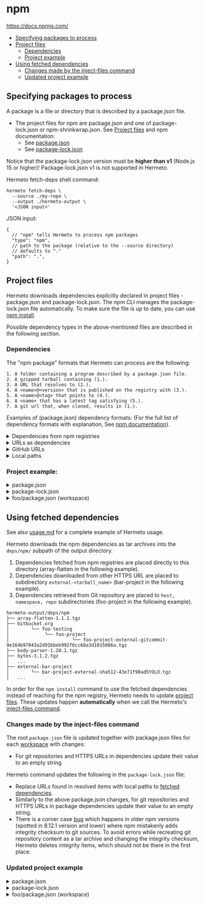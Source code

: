 # npm

<https://docs.npmjs.com/>

* [Specifying packages to process](#specifying-packages-to-process)
* [Project files](#project-files)
  * [Dependencies](#dependencies)
  * [Project example](#project-example)
* [Using fetched dependencies](#using-fetched-dependencies)
  * [Changes made by the inject-files command](#changes-made-by-the-inject-files-command)
  * [Updated project example](#updated-project-example)

## Specifying packages to process

A package is a file or directory that is described by a package.json file.

* The project files for npm are package.json and one of package-lock.json or npm-shrinkwrap.json. See [Project files](#project-files) and npm documentation:
  * See [package.json](https://docs.npmjs.com/cli/v9/configuring-npm/package-json)
  * See [package-lock.json](https://docs.npmjs.com/cli/v9/configuring-npm/package-lock-json)

Notice that the package-lock.json version must be **higher than v1** (Node.js 15 or higher)!
Package-lock.json v1 is not supported in Hermeto.

Hermeto fetch-deps shell command:

```shell
hermeto fetch-deps \
  --source ./my-repo \
  --output ./hermeto-output \
  '<JSON input>'
```

JSON input:
```jsonc
{
  // "npm" tells Hermeto to process npm packages
  "type": "npm",
  // path to the package (relative to the --source directory)
  // defaults to "."
  "path": ".",
}
```

## Project files

Hermeto downloads dependencies explicitly declared in project files - package.json and package-lock.json.
The npm CLI manages the package-lock.json file automatically. To make sure the file is up to date, you can use [npm install](https://docs.npmjs.com/cli/v9/commands/npm-install?v=true).

Possible dependency types in the above-mentioned files are described in the following section.

### Dependencies

The "npm package" formats that Hermeto can process are the following:
```
1. A folder containing a program described by a package.json file.
2. A gzipped tarball containing (1.).
3. A URL that resolves to (2.).
4. A <name>@<version> that is published on the registry with (3.).
5. A <name>@<tag> that points to (4.).
6. A <name> that has a latest tag satisfying (5.).
7. A git url that, when cloned, results in (1.).
```

Examples of (package.json) dependency formats:
(For the full list of dependency formats with explanation, See [npm documentation](https://docs.npmjs.com/cli/v9/configuring-npm/package-json#dependencies)).

<details>
<summary>Dependencies from npm registries</summary>

```jsonc
{
  "dependencies": {
    "foo": "1.0.0 - 2.9999.9999",
    "bar": ">=1.0.2 <2.1.2",
    "baz": ">1.0.2 <=2.3.4",
    "boo": "2.0.1",
    ...
  }
}
```
</details>

<details>
<summary>URLs as dependencies</summary>

```jsonc
{
  "dependencies": {
    "cli_bar": git+ssh://git@github.com:npm/cli.git#v1.0.27,
    "cli_foo": git://github.com/npm/cli.git#v1.0.1
  }
}
```
</details>

<details>
<summary>GitHub URLs</summary>

```jsonc
{
  "dependencies": {
    "express": "expressjs/express",
    "mocha": "mochajs/mocha#4727d357ea",
    "module": "user/repo#feature/branch"
  }
}
```
</details>


<details>
<summary>Local paths</summary>

```jsonc
{
  "name": "baz",
  "dependencies": {
    "bar": "file:../foo/bar"
  }
}
```
</details>

### Project example:
<details>
<summary>package.json</summary>

```jsonc
{
  "name": "npm-demo",
  "version": "1.0.0",
  "description": "",
  "main": "index.js",
  "scripts": {
    "test": "echo \"Error: no test specified\" && exit 1"
  },
  "author": "",
  "license": "ISC",
  "dependencies": {
	"react-dom": "^18.0.1",
        "@types/react-dom": "^18.0.1",
        "bitbucket-cachi2-npm-without-deps-second": "git+https://bitbucket.org/cachi-testing/cachi2-without-deps-second.git",
        "cachito-npm-without-deps": "https://github.com/cachito-testing/cachito-npm-without-deps/raw/tarball/cachito-npm-without-deps-1.0.0.tgz",
        "fecha": "file:fecha-4.2.3.tgz"
  },
  "workspaces": [
    "foo"
  ]
}
```
</details>

<details>
<summary>package-lock.json</summary>

```jsonc
{
  "name": "cachi2-npm-demo",
  "version": "1.0.0",
  "lockfileVersion": 3,
  "requires": true,
  "packages": {
    "": {
      "name": "cachi2-npm-demo",
      "version": "1.0.0",
      "license": "ISC",
      "workspaces": [
        "foo"
      ],
      "dependencies": {
        "@types/react-dom": "^18.0.1",
        "bitbucket-cachi2-npm-without-deps-second": "git+https://bitbucket.org/cachi-testing/cachi2-without-deps-second.git",
        "cachito-npm-without-deps": "https://github.com/cachito-testing/cachito-npm-without-deps/raw/tarball/cachito-npm-without-deps-1.0.0.tgz",
        "fecha": "file:fecha-4.2.3.tgz",
        "react-dom": "^18.0.1"
      }
    },
    "foo": {
      "version": "1.0.0",
      "license": "ISC",
      "dependencies": {
        "is-positive": "github:kevva/is-positive"
      },
      "devDependencies": {}
    },
    "node_modules/@types/prop-types": {
      "version": "15.7.5",
      "resolved": "https://registry.npmjs.org/@types/prop-types/-/prop-types-15.7.5.tgz",
      "integrity": "sha512-JCB8C6SnDoQf0cNycqd/35A7MjcnK+ZTqE7judS6o7utxUCg6imJg3QK2qzHKszlTjcj2cn+NwMB2i96ubpj7w=="
    },
    "node_modules/@types/react": {
      "version": "18.2.18",
      "resolved": "https://registry.npmjs.org/@types/react/-/react-18.2.18.tgz",
      "integrity": "sha512-da4NTSeBv/P34xoZPhtcLkmZuJ+oYaCxHmyHzwaDQo9RQPBeXV+06gEk2FpqEcsX9XrnNLvRpVh6bdavDSjtiQ==",
      "dependencies": {
        "@types/prop-types": "*",
        "@types/scheduler": "*",
        "csstype": "^3.0.2"
      }
    },
    "node_modules/@types/react-dom": {
      "version": "18.2.7",
      "resolved": "https://registry.npmjs.org/@types/react-dom/-/react-dom-18.2.7.tgz",
      "integrity": "sha512-GRaAEriuT4zp9N4p1i8BDBYmEyfo+xQ3yHjJU4eiK5NDa1RmUZG+unZABUTK4/Ox/M+GaHwb6Ow8rUITrtjszA==",
      "dependencies": {
        "@types/react": "*"
      }
    },
    "node_modules/@types/scheduler": {
      "version": "0.16.3",
      "resolved": "https://registry.npmjs.org/@types/scheduler/-/scheduler-0.16.3.tgz",
      "integrity": "sha512-5cJ8CB4yAx7BH1oMvdU0Jh9lrEXyPkar6F9G/ERswkCuvP4KQZfZkSjcMbAICCpQTN4OuZn8tz0HiKv9TGZgrQ=="
    },
    "node_modules/bitbucket-cachi2-npm-without-deps-second": {
      "version": "2.0.0",
      "resolved": "git+ssh://git@bitbucket.org/cachi-testing/cachi2-without-deps-second.git#09992d418fc44a2895b7a9ff27c4e32d6f74a982"
    },
    "node_modules/cachito-npm-without-deps": {
      "version": "1.0.0",
      "resolved": "https://github.com/cachito-testing/cachito-npm-without-deps/raw/tarball/cachito-npm-without-deps-1.0.0.tgz",
      "integrity": "sha512-Q+cfkK1fnrNJqxiig/iVSZTe83OWLdxhuGa96k1IJJ5nkTxrhNyh6MUZ6YHKH8xitDgpIQSojuntctt2pB7+3g=="
    },
    "node_modules/csstype": {
      "version": "3.1.2",
      "resolved": "https://registry.npmjs.org/csstype/-/csstype-3.1.2.tgz",
      "integrity": "sha512-I7K1Uu0MBPzaFKg4nI5Q7Vs2t+3gWWW648spaF+Rg7pI9ds18Ugn+lvg4SHczUdKlHI5LWBXyqfS8+DufyBsgQ=="
    },
    "node_modules/fecha": {
      "version": "4.2.3",
      "resolved": "file:fecha-4.2.3.tgz",
      "integrity": "sha512-OP2IUU6HeYKJi3i0z4A19kHMQoLVs4Hc+DPqqxI2h/DPZHTm/vjsfC6P0b4jCMy14XizLBqvndQ+UilD7707Jw==",
      "license": "MIT"
    },
    "node_modules/foo": {
      "resolved": "foo",
      "link": true
    },
    "node_modules/is-positive": {
      "version": "3.1.0",
      "resolved": "git+ssh://git@github.com/kevva/is-positive.git#97edff6f525f192a3f83cea1944765f769ae2678",
      "license": "MIT",
      "engines": {
        "node": ">=0.10.0"
      }
    },
    "node_modules/js-tokens": {
      "version": "4.0.0",
      "resolved": "https://registry.npmjs.org/js-tokens/-/js-tokens-4.0.0.tgz",
      "integrity": "sha512-RdJUflcE3cUzKiMqQgsCu06FPu9UdIJO0beYbPhHN4k6apgJtifcoCtT9bcxOpYBtpD2kCM6Sbzg4CausW/PKQ=="
    },
    "node_modules/loose-envify": {
      "version": "1.4.0",
      "resolved": "https://registry.npmjs.org/loose-envify/-/loose-envify-1.4.0.tgz",
      "integrity": "sha512-lyuxPGr/Wfhrlem2CL/UcnUc1zcqKAImBDzukY7Y5F/yQiNdko6+fRLevlw1HgMySw7f611UIY408EtxRSoK3Q==",
      "dependencies": {
        "js-tokens": "^3.0.0 || ^4.0.0"
      },
      "bin": {
        "loose-envify": "cli.js"
      }
    },
    "node_modules/react": {
      "version": "18.2.0",
      "resolved": "https://registry.npmjs.org/react/-/react-18.2.0.tgz",
      "integrity": "sha512-/3IjMdb2L9QbBdWiW5e3P2/npwMBaU9mHCSCUzNln0ZCYbcfTsGbTJrU/kGemdH2IWmB2ioZ+zkxtmq6g09fGQ==",
      "peer": true,
      "dependencies": {
        "loose-envify": "^1.1.0"
      },
      "engines": {
        "node": ">=0.10.0"
      }
    },
    "node_modules/react-dom": {
      "version": "18.2.0",
      "resolved": "https://registry.npmjs.org/react-dom/-/react-dom-18.2.0.tgz",
      "integrity": "sha512-6IMTriUmvsjHUjNtEDudZfuDQUoWXVxKHhlEGSk81n4YFS+r/Kl99wXiwlVXtPBtJenozv2P+hxDsw9eA7Xo6g==",
      "dependencies": {
        "loose-envify": "^1.1.0",
        "scheduler": "^0.23.0"
      },
      "peerDependencies": {
        "react": "^18.2.0"
      }
    },
    "node_modules/scheduler": {
      "version": "0.23.0",
      "resolved": "https://registry.npmjs.org/scheduler/-/scheduler-0.23.0.tgz",
      "integrity": "sha512-CtuThmgHNg7zIZWAXi3AsyIzA3n4xx7aNyjwC2VJldO2LMVDhFK+63xGqq6CsJH4rTAt6/M+N4GhZiDYPx9eUw==",
      "dependencies": {
        "loose-envify": "^1.1.0"
      }
    }
  }
}
```
</details>

<details>
<summary>foo/package.json (workspace)</summary>

```jsonc
{
  "name": "foo",
  "version": "1.0.0",
  "description": "",
  "main": "index.js",
  "devDependencies": {},
  "scripts": {
    "test": "echo \"Error: no test specified\" && exit 1"
  },
  "author": "",
  "license": "ISC",
  "dependencies": {
      "is-positive": "github:kevva/is-positive"
  }
}
```
</details>


## Using fetched dependencies

See also [usage.md](usage.md) for a complete example of Hermeto usage.

Hermeto downloads the npm dependencies as tar archives into the `deps/npm/` subpath of the output directory.

1. Dependencies fetched from npm registries are placed directly to this directory (array-flatten in the following example).
1. Dependencies downloaded from other HTTPS URL are placed to subdirectory `external-<tarball_name>` (bar-project in the following example).
1. Dependencies retrieved from Git repository are placed to `host, namespace, repo` subdirectories (foo-project in the following example).

```text
hermeto-output/deps/npm
├── array-flatten-1.1.1.tgz
├── bitbucket.org
│        └── foo-testing
│             └── foo-project
│                       └── foo-project-external-gitcommit-9e164b97043a2d91bbeb992f6cc68a3d1015086a.tgz
├── body-parser-1.20.1.tgz
├── bytes-3.1.2.tgz
│   ...
├── external-bar-project
│        └── bar-project-external-sha512-43e71f90ad5YOLO.tgz
│   ...
```

In order for the `npm install` command to use the fetched dependencies instead of reaching for the npm registry,
Hermeto needs to update [project files](#project-files). These updates happen **automatically** when we call the Hermeto's [inject-files command](usage.md#inject-project-files-npm).

### Changes made by the inject-files command

The root `package.json` file is updated together with package.json files for each [workspace](https://docs.npmjs.com/cli/v9/using-npm/workspaces?v=true) with changes:
* For git repositories and HTTPS URLs in dependencies update their value to an empty string

Hermeto command updates the following in the `package-lock.json` file:
* Replace URLs found in resolved items with local paths to [fetched dependencies](#using-fetched-dependencies).
* Similarly to the above package.json changes, for git repositories and HTTPS URLs in package dependencies update their value to an empty string.
* There is a corner case [bug](https://github.com/npm/cli/issues/2846) which happens in older npm versions (spotted in 8.12.1 version and lower) where npm mistakenly adds integrity checksum to git sources. To avoid errors while recreating git repository content as a tar archive and changing the integrity checksum,
  Hermeto deletes integrity items, which should not be there in the first place.

### Updated project example

<details>
<summary>package.json</summary>

```jsonc
{
  "name": "cachi2-npm-demo",
  "version": "1.0.0",
  "description": "",
  "main": "index.js",
  "scripts": {
    "test": "echo \"Error: no test specified\" && exit 1"
  },
  "author": "",
  "license": "ISC",
  "dependencies": {
    "react-dom": "^18.0.1",
    "@types/react-dom": "^18.0.1",
    "bitbucket-cachi2-npm-without-deps-second": "",
    "cachito-npm-without-deps": "",
    "fecha": "file:fecha-4.2.3.tgz"
  },
  "workspaces": [
    "foo"
  ]
}
```
</details>

<details>
<summary>package-lock.json</summary>

```jsonc
{
  "name": "cachi2-npm-demo",
  "version": "1.0.0",
  "lockfileVersion": 3,
  "requires": true,
  "packages": {
    "": {
      "name": "cachi2-npm-demo",
      "version": "1.0.0",
      "license": "ISC",
      "workspaces": [
        "foo"
      ],
      "dependencies": {
        "@types/react-dom": "^18.0.1",
        "bitbucket-cachi2-npm-without-deps-second": "",
        "cachito-npm-without-deps": "",
        "fecha": "file:fecha-4.2.3.tgz",
        "react-dom": "^18.0.1"
      }
    },
    "foo": {
      "version": "1.0.0",
      "license": "ISC",
      "dependencies": {
        "is-positive": ""
      },
      "devDependencies": {}
    },
    "node_modules/@types/prop-types": {
      "version": "15.7.5",
      "resolved": "file:///tmp/deps/npm/types-prop-types-15.7.5.tgz",
      "integrity": "sha512-JCB8C6SnDoQf0cNycqd/35A7MjcnK+ZTqE7judS6o7utxUCg6imJg3QK2qzHKszlTjcj2cn+NwMB2i96ubpj7w=="
    },
    "node_modules/@types/react": {
      "version": "18.2.18",
      "resolved": "file:///tmp/deps/npm/types-react-18.2.18.tgz",
      "integrity": "sha512-da4NTSeBv/P34xoZPhtcLkmZuJ+oYaCxHmyHzwaDQo9RQPBeXV+06gEk2FpqEcsX9XrnNLvRpVh6bdavDSjtiQ==",
      "dependencies": {
        "@types/prop-types": "*",
        "@types/scheduler": "*",
        "csstype": "^3.0.2"
      }
    },
    "node_modules/@types/react-dom": {
      "version": "18.2.7",
      "resolved": "file:///tmp/deps/npm/types-react-dom-18.2.7.tgz",
      "integrity": "sha512-GRaAEriuT4zp9N4p1i8BDBYmEyfo+xQ3yHjJU4eiK5NDa1RmUZG+unZABUTK4/Ox/M+GaHwb6Ow8rUITrtjszA==",
      "dependencies": {
        "@types/react": "*"
      }
    },
    "node_modules/@types/scheduler": {
      "version": "0.16.3",
      "resolved": "file:///tmp/deps/npm/types-scheduler-0.16.3.tgz",
      "integrity": "sha512-5cJ8CB4yAx7BH1oMvdU0Jh9lrEXyPkar6F9G/ERswkCuvP4KQZfZkSjcMbAICCpQTN4OuZn8tz0HiKv9TGZgrQ=="
    },
    "node_modules/bitbucket-cachi2-npm-without-deps-second": {
      "version": "2.0.0",
      "resolved": "file:///tmp/deps/npm/bitbucket.org/cachi-testing/cachi2-without-deps-second/cachi2-without-deps-second-external-gitcommit-09992d418fc44a2895b7a9ff27c4e32d6f74a982.tgz"
    },
    "node_modules/cachito-npm-without-deps": {
      "version": "1.0.0",
      "resolved": "file:///tmp/deps/npm/external-cachito-npm-without-deps/cachito-npm-without-deps-external-sha512-43e71f90ad5f9eb349ab18a283f8954994def373962ddc61b866bdea4d48249e67913c6b84dca1e8c519e981ca1fcc62b438292104a88ee9ed72db76a41efede.tgz",
      "integrity": "sha512-Q+cfkK1fnrNJqxiig/iVSZTe83OWLdxhuGa96k1IJJ5nkTxrhNyh6MUZ6YHKH8xitDgpIQSojuntctt2pB7+3g=="
    },
    "node_modules/csstype": {
      "version": "3.1.2",
      "resolved": "file:///tmp/deps/npm/csstype-3.1.2.tgz",
      "integrity": "sha512-I7K1Uu0MBPzaFKg4nI5Q7Vs2t+3gWWW648spaF+Rg7pI9ds18Ugn+lvg4SHczUdKlHI5LWBXyqfS8+DufyBsgQ=="
    },
    "node_modules/fecha": {
      "version": "4.2.3",
      "resolved": "file:fecha-4.2.3.tgz",
      "integrity": "sha512-OP2IUU6HeYKJi3i0z4A19kHMQoLVs4Hc+DPqqxI2h/DPZHTm/vjsfC6P0b4jCMy14XizLBqvndQ+UilD7707Jw==",
      "license": "MIT"
    },
    "node_modules/foo": {
      "resolved": "foo",
      "link": true
    },
    "node_modules/is-positive": {
      "version": "3.1.0",
      "resolved": "file:///tmp/deps/npm/github.com/kevva/is-positive/is-positive-external-gitcommit-97edff6f525f192a3f83cea1944765f769ae2678.tgz",
      "license": "MIT",
      "engines": {
        "node": ">=0.10.0"
      }
    },
    "node_modules/js-tokens": {
      "version": "4.0.0",
      "resolved": "file:///tmp/deps/npm/js-tokens-4.0.0.tgz",
      "integrity": "sha512-RdJUflcE3cUzKiMqQgsCu06FPu9UdIJO0beYbPhHN4k6apgJtifcoCtT9bcxOpYBtpD2kCM6Sbzg4CausW/PKQ=="
    },
    "node_modules/loose-envify": {
      "version": "1.4.0",
      "resolved": "file:///tmp/deps/npm/loose-envify-1.4.0.tgz",
      "integrity": "sha512-lyuxPGr/Wfhrlem2CL/UcnUc1zcqKAImBDzukY7Y5F/yQiNdko6+fRLevlw1HgMySw7f611UIY408EtxRSoK3Q==",
      "dependencies": {
        "js-tokens": "^3.0.0 || ^4.0.0"
      },
      "bin": {
        "loose-envify": "cli.js"
      }
    },
    "node_modules/react": {
      "version": "18.2.0",
      "resolved": "file:///tmp/deps/npm/react-18.2.0.tgz",
      "integrity": "sha512-/3IjMdb2L9QbBdWiW5e3P2/npwMBaU9mHCSCUzNln0ZCYbcfTsGbTJrU/kGemdH2IWmB2ioZ+zkxtmq6g09fGQ==",
      "peer": true,
      "dependencies": {
        "loose-envify": "^1.1.0"
      },
      "engines": {
        "node": ">=0.10.0"
      }
    },
    "node_modules/react-dom": {
      "version": "18.2.0",
      "resolved": "file:///tmp/deps/npm/react-dom-18.2.0.tgz",
      "integrity": "sha512-6IMTriUmvsjHUjNtEDudZfuDQUoWXVxKHhlEGSk81n4YFS+r/Kl99wXiwlVXtPBtJenozv2P+hxDsw9eA7Xo6g==",
      "dependencies": {
        "loose-envify": "^1.1.0",
        "scheduler": "^0.23.0"
      },
      "peerDependencies": {
        "react": "^18.2.0"
      }
    },
    "node_modules/scheduler": {
      "version": "0.23.0",
      "resolved": "file:///tmp/deps/npm/scheduler-0.23.0.tgz",
      "integrity": "sha512-CtuThmgHNg7zIZWAXi3AsyIzA3n4xx7aNyjwC2VJldO2LMVDhFK+63xGqq6CsJH4rTAt6/M+N4GhZiDYPx9eUw==",
      "dependencies": {
        "loose-envify": "^1.1.0"
      }
    }
  }
}
```
</details>

<details>
<summary>foo/package.json (workspace)</summary>

```jsonc
{
  "name": "foo",
  "version": "1.0.0",
  "description": "",
  "main": "index.js",
  "devDependencies": {},
  "scripts": {
    "test": "echo \"Error: no test specified\" && exit 1"
  },
  "author": "",
  "license": "ISC",
  "dependencies": {
      "is-positive": ""
  }
}
```
</details>
